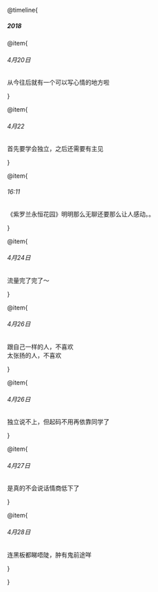 @timeline{

##### 2018

@item{

###### 4月20日

从今往后就有一个可以写心情的地方啦

}

@item{

###### 4月22

首先要学会独立，之后还需要有主见

}

@item{

###### 16:11

《紫罗兰永恒花园》明明那么无聊还要那么让人感动。。

}

@item{

###### 4月24日

流量完了完了～

}

@item{

###### 4月26日

 跟自己一样的人，不喜欢<br>太张扬的人，不喜欢

}

@item{

###### 4月26日

独立说不上，但起码不用再依靠同学了

}

@item{

###### 4月27日

是真的不会说话情商低下了

}

@item{

###### 4月28日

连黑板都睇唔陡，肿有鬼前途咩

}

}

